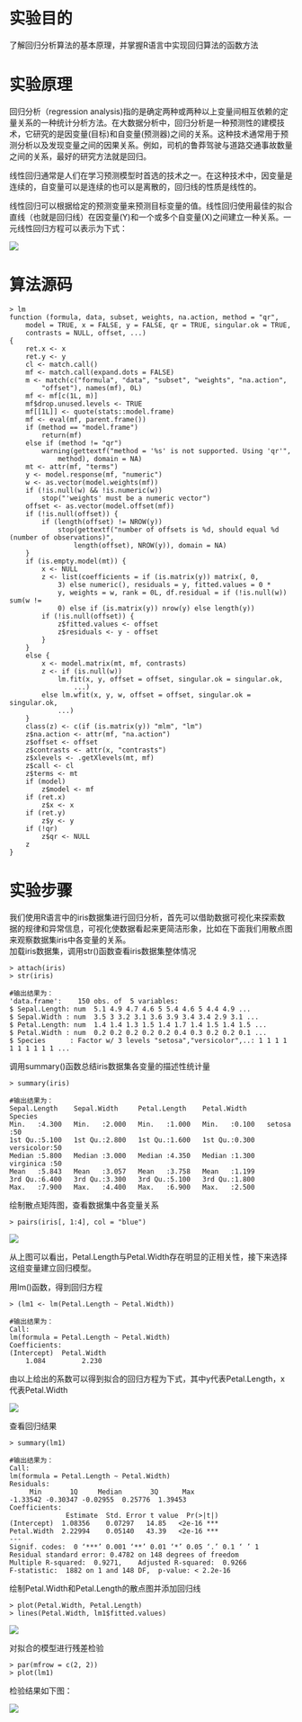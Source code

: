 # 实验目的

了解回归分析算法的基本原理，并掌握R语言中实现回归算法的函数方法

# 实验原理

回归分析（regression analysis\)指的是确定两种或两种以上变量间相互依赖的定量关系的一种统计分析方法。在大数据分析中，回归分析是一种预测性的建模技术，它研究的是因变量\(目标\)和自变量\(预测器\)之间的关系。这种技术通常用于预测分析以及发现变量之间的因果关系。例如，司机的鲁莽驾驶与道路交通事故数量之间的关系，最好的研究方法就是回归。

线性回归通常是人们在学习预测模型时首选的技术之一。在这种技术中，因变量是连续的，自变量可以是连续的也可以是离散的，回归线的性质是线性的。

线性回归可以根据给定的预测变量来预测目标变量的值。线性回归使用最佳的拟合直线（也就是回归线）在因变量\(Y\)和一个或多个自变量\(X\)之间建立一种关系。一元线性回归方程可以表示为下式：

![](/images/2-2-7-1_20171107092007.007.png)

# 算法源码
```
> lm
function (formula, data, subset, weights, na.action, method = "qr", 
    model = TRUE, x = FALSE, y = FALSE, qr = TRUE, singular.ok = TRUE, 
    contrasts = NULL, offset, ...) 
{
    ret.x <- x
    ret.y <- y
    cl <- match.call()
    mf <- match.call(expand.dots = FALSE)
    m <- match(c("formula", "data", "subset", "weights", "na.action", 
        "offset"), names(mf), 0L)
    mf <- mf[c(1L, m)]
    mf$drop.unused.levels <- TRUE
    mf[[1L]] <- quote(stats::model.frame)
    mf <- eval(mf, parent.frame())
    if (method == "model.frame") 
        return(mf)
    else if (method != "qr") 
        warning(gettextf("method = '%s' is not supported. Using 'qr'", 
            method), domain = NA)
    mt <- attr(mf, "terms")
    y <- model.response(mf, "numeric")
    w <- as.vector(model.weights(mf))
    if (!is.null(w) && !is.numeric(w)) 
        stop("'weights' must be a numeric vector")
    offset <- as.vector(model.offset(mf))
    if (!is.null(offset)) {
        if (length(offset) != NROW(y)) 
            stop(gettextf("number of offsets is %d, should equal %d (number of observations)", 
                length(offset), NROW(y)), domain = NA)
    }
    if (is.empty.model(mt)) {
        x <- NULL
        z <- list(coefficients = if (is.matrix(y)) matrix(, 0, 
            3) else numeric(), residuals = y, fitted.values = 0 * 
            y, weights = w, rank = 0L, df.residual = if (!is.null(w)) sum(w != 
            0) else if (is.matrix(y)) nrow(y) else length(y))
        if (!is.null(offset)) {
            z$fitted.values <- offset
            z$residuals <- y - offset
        }
    }
    else {
        x <- model.matrix(mt, mf, contrasts)
        z <- if (is.null(w)) 
            lm.fit(x, y, offset = offset, singular.ok = singular.ok, 
                ...)
        else lm.wfit(x, y, w, offset = offset, singular.ok = singular.ok, 
            ...)
    }
    class(z) <- c(if (is.matrix(y)) "mlm", "lm")
    z$na.action <- attr(mf, "na.action")
    z$offset <- offset
    z$contrasts <- attr(x, "contrasts")
    z$xlevels <- .getXlevels(mt, mf)
    z$call <- cl
    z$terms <- mt
    if (model) 
        z$model <- mf
    if (ret.x) 
        z$x <- x
    if (ret.y) 
        z$y <- y
    if (!qr) 
        z$qr <- NULL
    z
}
```

# 实验步骤

我们使用R语言中的iris数据集进行回归分析，首先可以借助数据可视化来探索数据的规律和异常信息，可视化使数据看起来更简洁形象，比如在下面我们用散点图来观察数据集iris中各变量的关系。  
加载iris数据集，调用str\(\)函数查看iris数据集整体情况

```
> attach(iris)
> str(iris)

#输出结果为：
'data.frame':    150 obs. of  5 variables:
$ Sepal.Length: num  5.1 4.9 4.7 4.6 5 5.4 4.6 5 4.4 4.9 ...
$ Sepal.Width : num  3.5 3 3.2 3.1 3.6 3.9 3.4 3.4 2.9 3.1 ...
$ Petal.Length: num  1.4 1.4 1.3 1.5 1.4 1.7 1.4 1.5 1.4 1.5 ...
$ Petal.Width : num  0.2 0.2 0.2 0.2 0.2 0.4 0.3 0.2 0.2 0.1 ...
$ Species      : Factor w/ 3 levels "setosa","versicolor",..: 1 1 1 1 1 1 1 1 1 1 ...
```

调用summary\(\)函数总结iris数据集各变量的描述性统计量

```
> summary(iris)

#输出结果为：
Sepal.Length    Sepal.Width     Petal.Length    Petal.Width     Species  
Min.   :4.300   Min.   :2.000   Min.   :1.000   Min.   :0.100   setosa    :50  
1st Qu.:5.100   1st Qu.:2.800   1st Qu.:1.600   1st Qu.:0.300   versicolor:50  
Median :5.800   Median :3.000   Median :4.350   Median :1.300   virginica :50  
Mean   :5.843   Mean   :3.057   Mean   :3.758   Mean   :1.199                  
3rd Qu.:6.400   3rd Qu.:3.300   3rd Qu.:5.100   3rd Qu.:1.800                  
Max.   :7.900   Max.   :4.400   Max.   :6.900   Max.   :2.500
```

绘制散点矩阵图，查看数据集中各变量关系

```
> pairs(iris[, 1:4], col = "blue")
```

![](/images/2-2-7-2_20171107092147.047.jpg)

从上图可以看出，Petal.Length与Petal.Width存在明显的正相关性，接下来选择这组变量建立回归模型。

用lm\(\)函数，得到回归方程

```
> (lm1 <- lm(Petal.Length ~ Petal.Width))

#输出结果为：
Call:
lm(formula = Petal.Length ~ Petal.Width)
Coefficients:
(Intercept)  Petal.Width  
    1.084         2.230
```

由以上给出的系数可以得到拟合的回归方程为下式，其中y代表Petal.Length，x代表Petal.Width

![](/images/2-2-7-3_20171107092241.041.png)

查看回归结果

```
> summary(lm1)

#输出结果为：
Call:
lm(formula = Petal.Length ~ Petal.Width)
Residuals:
     Min       1Q     Median       3Q      Max 
-1.33542 -0.30347 -0.02955  0.25776  1.39453 
Coefficients:
              Estimate  Std. Error t value  Pr(>|t|)    
(Intercept)  1.08356    0.07297   14.85   <2e-16 ***
Petal.Width  2.22994    0.05140   43.39   <2e-16 ***
---
Signif. codes:  0 ‘***’ 0.001 ‘**’ 0.01 ‘*’ 0.05 ‘.’ 0.1 ‘ ’ 1
Residual standard error: 0.4782 on 148 degrees of freedom
Multiple R-squared:  0.9271,    Adjusted R-squared:  0.9266 
F-statistic:  1882 on 1 and 148 DF,  p-value: < 2.2e-16
```

绘制Petal.Width和Petal.Length的散点图并添加回归线

```
> plot(Petal.Width, Petal.Length)
> lines(Petal.Width, lm1$fitted.values)
```

![](/images/2-2-7-4_20171107092357.057.jpg)

对拟合的模型进行残差检验

```
> par(mfrow = c(2, 2))
> plot(lm1)
```
检验结果如下图：

![](/images/2-2-7-5_20190723.png)
